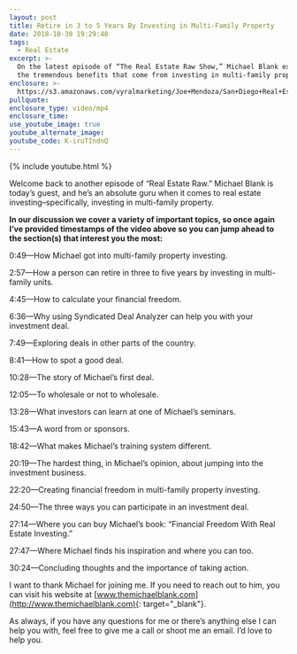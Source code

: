 ```yaml
---
layout: post
title: Retire in 3 to 5 Years By Investing in Multi-Family Property
date: 2018-10-30 19:29:48
tags:
  - Real Estate
excerpt: >-
  On the latest episode of “The Real Estate Raw Show,” Michael Blank explains
  the tremendous benefits that come from investing in multi-family property.
enclosure: >-
  https://s3.amazonaws.com/vyralmarketing/Joe+Mendoza/San+Diego+Real+Estate-+Investing+Advice+With+Michael+Blank.mp4
pullquote:
enclosure_type: video/mp4
enclosure_time:
use_youtube_image: true
youtube_alternate_image:
youtube_code: K-iruTIndnQ
---
```


{% include youtube.html %}

Welcome back to another episode of “Real Estate Raw.” Michael Blank is today’s guest, and he’s an absolute guru when it comes to real estate investing–specifically, investing in multi-family property.

**In our discussion we cover a variety of important topics, so once again I’ve provided timestamps of the video above so you can jump ahead to the section(s) that interest you the most:**

0:49—How Michael got into multi-family property investing.

2:57—How a person can retire in three to five years by investing in multi-family units.

4:45—How to calculate your financial freedom.

6:36—Why using Syndicated Deal Analyzer can help you with your investment deal.

7:49—Exploring deals in other parts of the country.

8:41—How to spot a good deal.

10:28—The story of Michael’s first deal.

12:05—To wholesale or not to wholesale.

13:28—What investors can learn at one of Michael’s seminars. &nbsp;

15:43—A word from or sponsors.

18:42—What makes Michael’s training system different.

20:19—The hardest thing, in Michael’s opinion, about jumping into the investment business.

22:20—Creating financial freedom in multi-family property investing.

24:50—The three ways you can participate in an investment deal.

27:14—Where you can buy Michael’s book: “Financial Freedom With Real Estate Investing.”

27:47—Where Michael finds his inspiration and where you can too.

30:24—Concluding thoughts and the importance of taking action.

I want to thank Michael for joining me. If you need to reach out to him, you can visit his website at [www.themichaelblank.com](http://www.themichaelblank.com){: target="_blank"}.

As always, if you have any questions for me or there’s anything else I can help you with, feel free to give me a call or shoot me an email. I’d love to help you.

&nbsp;